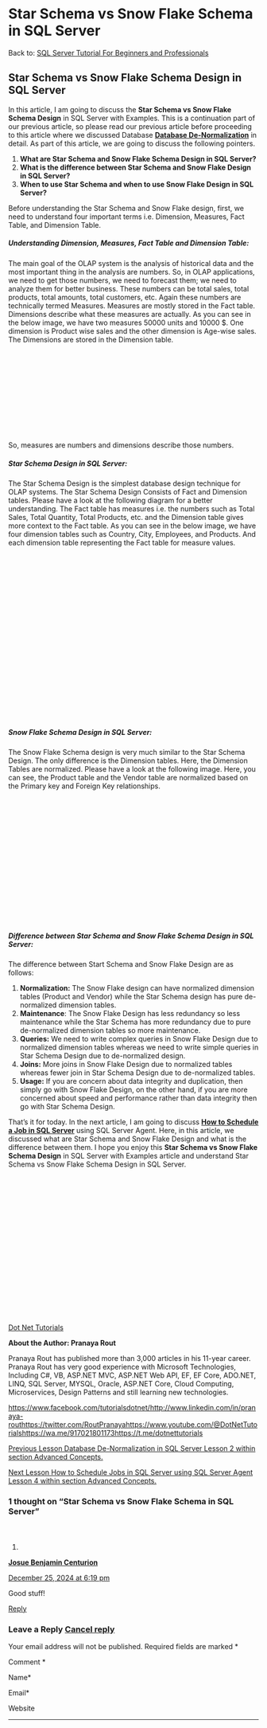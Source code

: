 # Star Schema vs Snow Flake Schema in SQL Server

Back to: [SQL Server Tutorial For Beginners and Professionals](https://dotnettutorials.net/course/ms-sql-server/)

## **Star Schema vs Snow Flake Schema Design in SQL Server**

In this article, I am going to discuss the **Star Schema vs Snow Flake Schema Design** in SQL Server with Examples. This is a continuation part of our previous article, so please read our previous article before proceeding to this article where we discussed Database [**Database De-Normalization**](https://dotnettutorials.net/lesson/de-normalization-in-sql-server/) in detail. As part of this article, we are going to discuss the following pointers.

1. **What are Star Schema and Snow Flake Schema Design in SQL Server?**
2. **What is the difference between Star Schema and Snow Flake Design in SQL Server?**
3. **When to use Star Schema and when to use Snow Flake Design in SQL Server?**

Before understanding the Star Schema and Snow Flake design, first, we need to understand four important terms i.e. Dimension, Measures, Fact Table, and Dimension Table.

##### **Understanding Dimension, Measures, Fact Table and Dimension Table:**

The main goal of the OLAP system is the analysis of historical data and the most important thing in the analysis are numbers. So, in OLAP applications, we need to get those numbers, we need to forecast them; we need to analyze them for better business. These numbers can be total sales, total products, total amounts, total customers, etc. Again these numbers are technically termed Measures. Measures are mostly stored in the Fact table. Dimensions describe what these measures are actually. As you can see in the below image, we have two measures 50000 units and 10000 $. One dimension is Product wise sales and the other dimension is Age-wise sales. The Dimensions are stored in the Dimension table.

![Star Schema vs Snow Flake Design in SQL Server](data:image/svg+xml,%3Csvg%20xmlns=%22http://www.w3.org/2000/svg%22%20width=%22508%22%20height=%22169%22%3E%3C/svg%3E "Star Schema vs Snow Flake Design in SQL Server")

So, measures are numbers and dimensions describe those numbers.

##### **Star Schema Design in SQL Server:**

The Star Schema Design is the simplest database design technique for OLAP systems. The Star Schema Design Consists of Fact and Dimension tables. Please have a look at the following diagram for a better understanding. The Fact table has measures i.e. the numbers such as Total Sales, Total Quantity, Total Products, etc. and the Dimension table gives more context to the Fact table. As you can see in the below image, we have four dimension tables such as Country, City, Employees, and Products. And each dimension table representing the Fact table for measure values.

![Star Schema Design in SQL Server](data:image/svg+xml,%3Csvg%20xmlns=%22http://www.w3.org/2000/svg%22%20width=%22628%22%20height=%22411%22%3E%3C/svg%3E "Star Schema Design in SQL Server")

##### **Snow Flake Schema Design in SQL Server:**

The Snow Flake Schema design is very much similar to the Star Schema Design. The only difference is the Dimension tables. Here, the Dimension Tables are normalized. Please have a look at the following image. Here, you can see, the Product table and the Vendor table are normalized based on the Primary key and Foreign Key relationships.

![Snow Flake Design in SQL Server](data:image/svg+xml,%3Csvg%20xmlns=%22http://www.w3.org/2000/svg%22%20width=%22819%22%20height=%22406%22%3E%3C/svg%3E "Snow Flake Design in SQL Server")

##### **Difference between Star Schema and Snow Flake Schema Design in SQL Server:**

The difference between Start Schema and Snow Flake Design are as follows:

1. **Normalization:** The Snow Flake design can have normalized dimension tables (Product and Vendor) while the Star Schema design has pure de-normalized dimension tables.
2. **Maintenance**: The Snow Flake Design has less redundancy so less maintenance while the Star Schema has more redundancy due to pure de-normalized dimension tables so more maintenance.
3. **Queries:** We need to write complex queries in Snow Flake Design due to normalized dimension tables whereas we need to write simple queries in Star Schema Design due to de-normalized design.
4. **Joins:** More joins in Snow Flake Design due to normalized tables whereas fewer join in Star Schema Design due to de-normalized tables.
5. **Usage:** If you are concern about data integrity and duplication, then simply go with Snow Flake Design, on the other hand, if you are more concerned about speed and performance rather than data integrity then go with Star Schema Design.

That’s it for today. In the next article, I am going to discuss [**How to Schedule a Job in SQL Server**](https://dotnettutorials.net/lesson/how-to-schedule-job-in-sql-server/) using SQL Server Agent. Here, in this article, we discussed what are Star Schema and Snow Flake Design and what is the difference between them. I hope you enjoy this **Star Schema vs Snow Flake Schema Design** in SQL Server with Examples article and understand Star Schema vs Snow Flake Schema Design in SQL Server.

[![dotnettutorials 1280x720](data:image/svg+xml,%3Csvg%20xmlns=%22http://www.w3.org/2000/svg%22%20width=%221280%22%20height=%22720%22%3E%3C/svg%3E)](https://dotnettutorials.net/pranaya-rout/)

[Dot Net Tutorials](https://dotnettutorials.net/pranaya-rout/)

**About the Author: Pranaya Rout**

Pranaya Rout has published more than 3,000 articles in his 11-year career. Pranaya Rout has very good experience with Microsoft Technologies, Including C#, VB, ASP.NET MVC, ASP.NET Web API, EF, EF Core, ADO.NET, LINQ, SQL Server, MYSQL, Oracle, ASP.NET Core, Cloud Computing, Microservices, Design Patterns and still learning new technologies.

https://www.facebook.com/tutorialsdotnet/http://www.linkedin.com/in/pranaya-routhttps://twitter.com/RoutPranayahttps://www.youtube.com/@DotNetTutorialshttps://wa.me/917021801173https://t.me/dotnettutorials

[Previous Lesson
Database De-Normalization in SQL Server
Lesson 2 within section Advanced Concepts.](https://dotnettutorials.net/lesson/de-normalization-in-sql-server/)

[Next Lesson
How to Schedule Jobs in SQL Server using SQL Server Agent
Lesson 4 within section Advanced Concepts.](https://dotnettutorials.net/lesson/how-to-schedule-job-in-sql-server/)

### 1 thought on “Star Schema vs Snow Flake Schema in SQL Server”

1. ![](data:image/svg+xml,%3Csvg%20xmlns=%22http://www.w3.org/2000/svg%22%20width=%2250%22%20height=%2250%22%3E%3C/svg%3E)

**[Josue Benjamin Centurion](https://www.linkedin.com/in/josuebcenturion/)**

[December 25, 2024 at 6:19 pm](https://dotnettutorials.net/lesson/star-schema-vs-snow-flake-design/#comment-5950)

Good stuff!

[Reply](https://dotnettutorials.net/lesson/star-schema-vs-snow-flake-design//#comment-5950)

### Leave a Reply [Cancel reply](/lesson/star-schema-vs-snow-flake-design/#respond)

Your email address will not be published. Required fields are marked \*

Comment \* 

Name\*

Email\*

Website

---